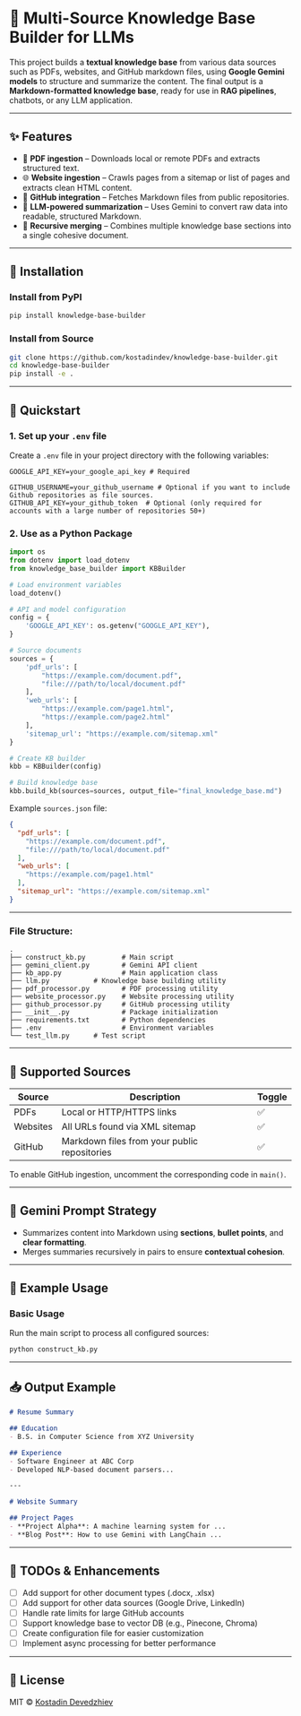 # 🧠 Multi-Source Knowledge Base Builder for LLMs

This project builds a **textual knowledge base** from various data sources such as PDFs, websites, and GitHub markdown files, using **Google Gemini models** to structure and summarize the content. The final output is a **Markdown-formatted knowledge base**, ready for use in **RAG pipelines**, chatbots, or any LLM application.

---

## ✨ Features

- 📄 **PDF ingestion** – Downloads local or remote PDFs and extracts structured text.
- 🌐 **Website ingestion** – Crawls pages from a sitemap or list of pages and extracts clean HTML content.
- 📘 **GitHub integration**  – Fetches Markdown files from public repositories.
- 🧠 **LLM-powered summarization** – Uses Gemini to convert raw data into readable, structured Markdown.
- 🔁 **Recursive merging** – Combines multiple knowledge base sections into a single cohesive document.

---

## 🚀 Installation

### Install from PyPI

```bash
pip install knowledge-base-builder
```

### Install from Source

```bash
git clone https://github.com/kostadindev/knowledge-base-builder.git
cd knowledge-base-builder
pip install -e .
```

---

## 🚀 Quickstart

### 1. Set up your `.env` file

Create a `.env` file in your project directory with the following variables:

```env
GOOGLE_API_KEY=your_google_api_key # Required

GITHUB_USERNAME=your_github_username # Optional if you want to include Github repositories as file sources.
GITHUB_API_KEY=your_github_token  # Optional (only required for accounts with a large number of repositories 50+)
```

### 2. Use as a Python Package

```python
import os
from dotenv import load_dotenv
from knowledge_base_builder import KBBuilder

# Load environment variables
load_dotenv()

# API and model configuration
config = {
    'GOOGLE_API_KEY': os.getenv("GOOGLE_API_KEY"),
}

# Source documents
sources = {
    'pdf_urls': [
        "https://example.com/document.pdf",
        "file:///path/to/local/document.pdf"
    ],
    'web_urls': [
        "https://example.com/page1.html",
        "https://example.com/page2.html"
    ],
    'sitemap_url': "https://example.com/sitemap.xml"
}

# Create KB builder
kbb = KBBuilder(config)

# Build knowledge base
kbb.build_kb(sources=sources, output_file="final_knowledge_base.md")
```

Example `sources.json` file:
```json
{
  "pdf_urls": [
    "https://example.com/document.pdf",
    "file:///path/to/local/document.pdf"
  ],
  "web_urls": [
    "https://example.com/page1.html"
  ],
  "sitemap_url": "https://example.com/sitemap.xml"
}
```

---


### File Structure:

```
.
├── construct_kb.py         # Main script
├── gemini_client.py        # Gemini API client
├── kb_app.py               # Main application class
├── llm.py           # Knowledge base building utility
├── pdf_processor.py        # PDF processing utility
├── website_processor.py    # Website processing utility
├── github_processor.py     # GitHub processing utility
├── __init__.py             # Package initialization
├── requirements.txt        # Python dependencies
├── .env                    # Environment variables
└── test_llm.py      # Test script
```

---

## 🔧 Supported Sources

| Source     | Description                                       | Toggle |
|------------|---------------------------------------------------|--------|
| PDFs       | Local or HTTP/HTTPS links                         | ✅     |
| Websites   | All URLs found via XML sitemap                    | ✅     |
| GitHub     | Markdown files from your public repositories      | ✅     |

To enable GitHub ingestion, uncomment the corresponding code in `main()`.

---

## 🧠 Gemini Prompt Strategy

- Summarizes content into Markdown using **sections**, **bullet points**, and **clear formatting**.
- Merges summaries recursively in pairs to ensure **contextual cohesion**.

---

## 📌 Example Usage

### Basic Usage
Run the main script to process all configured sources:
```bash
python construct_kb.py
```

---

## 📥 Output Example

```markdown
# Resume Summary

## Education
- B.S. in Computer Science from XYZ University

## Experience
- Software Engineer at ABC Corp
- Developed NLP-based document parsers...

---

# Website Summary

## Project Pages
- **Project Alpha**: A machine learning system for ...
- **Blog Post**: How to use Gemini with LangChain ...
```

---

## 🧪 TODOs & Enhancements

- [ ] Add support for other document types (.docx, .xlsx)
- [ ] Add support for other data sources (Google Drive, LinkedIn)
- [ ] Handle rate limits for large GitHub accounts
- [ ] Support knowledge base to vector DB (e.g., Pinecone, Chroma)
- [ ] Create configuration file for easier customization
- [ ] Implement async processing for better performance

---

## 📄 License

MIT © [Kostadin Devedzhiev](https://github.com/kostadindev)
